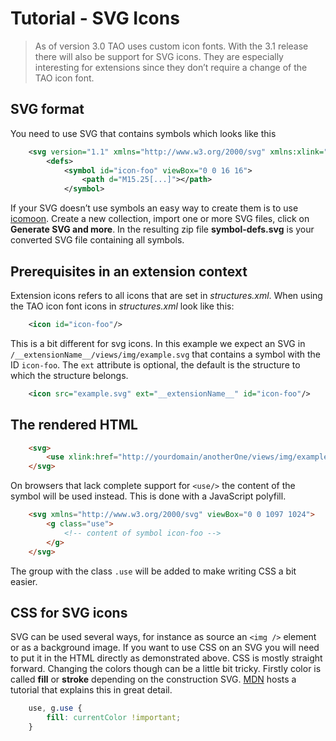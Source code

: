 <!--
parent: Tutorials
created_at: '2016-04-29 17:14:19'
updated_at: '2016-05-04 17:35:08'
authors:
    - 'Dieter Raber'
tags:
    - Tutorials
-->

# Tutorial - SVG Icons

> As of version 3.0 TAO uses custom icon fonts. With the 3.1 release there will also be support for SVG icons. They are especially interesting for extensions since they don’t require a change of the TAO icon font.

## SVG format

You need to use SVG that contains symbols which looks like this

```xml
    <svg version="1.1" xmlns="http://www.w3.org/2000/svg" xmlns:xlink="http://www.w3.org/1999/xlink">
        <defs>
            <symbol id="icon-foo" viewBox="0 0 16 16">
                <path d="M15.25[...]"></path>
            </symbol>
```

If your SVG doesn’t use symbols an easy way to create them is to use [icomoon](https://icomoon.io/app/). Create a new collection, import one or more SVG files, click on **Generate SVG and more**. In the resulting zip file **symbol-defs.svg** is your converted SVG file containing all symbols.

## Prerequisites in an extension context

Extension icons refers to all icons that are set in *structures.xml*. When using the TAO icon font icons in *structures.xml* look like this:
```xml
    <icon id="icon-foo"/>
```

This is a bit different for svg icons. In this example we expect an SVG in `/__extensionName__/views/img/example.svg` that contains a symbol with the ID `icon-foo`. The `ext` attribute is optional, the default is the structure to which the structure belongs.
```xml
    <icon src="example.svg" ext="__extensionName__" id="icon-foo"/>
```

## The rendered HTML
```html
    <svg>
        <use xlink:href="http://yourdomain/anotherOne/views/img/example#icon-foo"></use>
    </svg>
```

On browsers that lack complete support for `<use/>` the content of the symbol will be used instead. This is done with a JavaScript polyfill.

```html
    <svg xmlns="http://www.w3.org/2000/svg" viewBox="0 0 1097 1024">
        <g class="use">
            <!-- content of symbol icon-foo --> 
        </g>
    </svg>
```
The group with the class `.use` will be added to make writing CSS a bit easier.

## CSS for SVG icons

SVG can be used several ways, for instance as source an `<img />` element or as a background image. If you want to use CSS on an SVG you will need to put it in the HTML directly as demonstrated above. CSS is mostly straight forward. Changing the colors though can be a little bit tricky. Firstly color is called **fill** or **stroke** depending on the construction SVG. [MDN](https://developer.mozilla.org/en-US/docs/Web/SVG/Tutorial/Fills_and_Strokes) hosts a tutorial that explains this in great detail.

```css
    use, g.use {
        fill: currentColor !important;
    }
```

